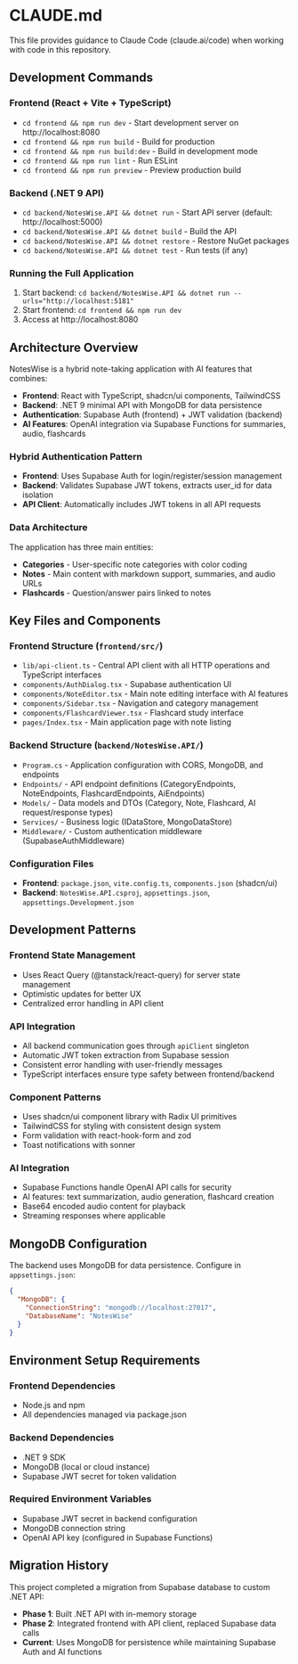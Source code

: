 # CLAUDE.md

This file provides guidance to Claude Code (claude.ai/code) when working with code in this repository.

## Development Commands

### Frontend (React + Vite + TypeScript)
- `cd frontend && npm run dev` - Start development server on http://localhost:8080
- `cd frontend && npm run build` - Build for production
- `cd frontend && npm run build:dev` - Build in development mode
- `cd frontend && npm run lint` - Run ESLint
- `cd frontend && npm run preview` - Preview production build

### Backend (.NET 9 API)
- `cd backend/NotesWise.API && dotnet run` - Start API server (default: http://localhost:5000)
- `cd backend/NotesWise.API && dotnet build` - Build the API
- `cd backend/NotesWise.API && dotnet restore` - Restore NuGet packages
- `cd backend/NotesWise.API && dotnet test` - Run tests (if any)

### Running the Full Application
1. Start backend: `cd backend/NotesWise.API && dotnet run --urls="http://localhost:5181"`
2. Start frontend: `cd frontend && npm run dev`
3. Access at http://localhost:8080

## Architecture Overview

NotesWise is a hybrid note-taking application with AI features that combines:
- **Frontend**: React with TypeScript, shadcn/ui components, TailwindCSS
- **Backend**: .NET 9 minimal API with MongoDB for data persistence
- **Authentication**: Supabase Auth (frontend) + JWT validation (backend)
- **AI Features**: OpenAI integration via Supabase Functions for summaries, audio, flashcards

### Hybrid Authentication Pattern
- **Frontend**: Uses Supabase Auth for login/register/session management
- **Backend**: Validates Supabase JWT tokens, extracts user_id for data isolation
- **API Client**: Automatically includes JWT tokens in all API requests

### Data Architecture
The application has three main entities:
- **Categories** - User-specific note categories with color coding
- **Notes** - Main content with markdown support, summaries, and audio URLs
- **Flashcards** - Question/answer pairs linked to notes

## Key Files and Components

### Frontend Structure (`frontend/src/`)
- `lib/api-client.ts` - Central API client with all HTTP operations and TypeScript interfaces
- `components/AuthDialog.tsx` - Supabase authentication UI
- `components/NoteEditor.tsx` - Main note editing interface with AI features
- `components/Sidebar.tsx` - Navigation and category management
- `components/FlashcardViewer.tsx` - Flashcard study interface
- `pages/Index.tsx` - Main application page with note listing

### Backend Structure (`backend/NotesWise.API/`)
- `Program.cs` - Application configuration with CORS, MongoDB, and endpoints
- `Endpoints/` - API endpoint definitions (CategoryEndpoints, NoteEndpoints, FlashcardEndpoints, AiEndpoints)
- `Models/` - Data models and DTOs (Category, Note, Flashcard, AI request/response types)
- `Services/` - Business logic (IDataStore, MongoDataStore)
- `Middleware/` - Custom authentication middleware (SupabaseAuthMiddleware)

### Configuration Files
- **Frontend**: `package.json`, `vite.config.ts`, `components.json` (shadcn/ui)
- **Backend**: `NotesWise.API.csproj`, `appsettings.json`, `appsettings.Development.json`

## Development Patterns

### Frontend State Management
- Uses React Query (@tanstack/react-query) for server state management
- Optimistic updates for better UX
- Centralized error handling in API client

### API Integration
- All backend communication goes through `apiClient` singleton
- Automatic JWT token extraction from Supabase session
- Consistent error handling with user-friendly messages
- TypeScript interfaces ensure type safety between frontend/backend

### Component Patterns
- Uses shadcn/ui component library with Radix UI primitives
- TailwindCSS for styling with consistent design system
- Form validation with react-hook-form and zod
- Toast notifications with sonner

### AI Integration
- Supabase Functions handle OpenAI API calls for security
- AI features: text summarization, audio generation, flashcard creation
- Base64 encoded audio content for playback
- Streaming responses where applicable

## MongoDB Configuration

The backend uses MongoDB for data persistence. Configure in `appsettings.json`:
```json
{
  "MongoDB": {
    "ConnectionString": "mongodb://localhost:27017",
    "DatabaseName": "NotesWise"
  }
}
```

## Environment Setup Requirements

### Frontend Dependencies
- Node.js and npm
- All dependencies managed via package.json

### Backend Dependencies  
- .NET 9 SDK
- MongoDB (local or cloud instance)
- Supabase JWT secret for token validation

### Required Environment Variables
- Supabase JWT secret in backend configuration
- MongoDB connection string
- OpenAI API key (configured in Supabase Functions)

## Migration History

This project completed a migration from Supabase database to custom .NET API:
- **Phase 1**: Built .NET API with in-memory storage
- **Phase 2**: Integrated frontend with API client, replaced Supabase data calls
- **Current**: Uses MongoDB for persistence while maintaining Supabase Auth and AI functions
